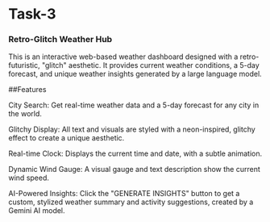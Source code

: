 # Task-3 
### Retro-Glitch Weather Hub
This is an interactive web-based weather dashboard designed with a retro-futuristic, "glitch" aesthetic. It provides current weather conditions, a 5-day forecast, and unique weather insights generated by a large language model.

##Features

City Search: Get real-time weather data and a 5-day forecast for any city in the world.

Glitchy Display: All text and visuals are styled with a neon-inspired, glitchy effect to create a unique aesthetic.

Real-time Clock: Displays the current time and date, with a subtle animation.

Dynamic Wind Gauge: A visual gauge and text description show the current wind speed.

AI-Powered Insights: Click the "GENERATE INSIGHTS" button to get a custom, stylized weather summary and activity suggestions, created by a Gemini AI model.
